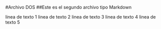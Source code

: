 #Archivo DOS
##Este es el segundo archivo tipo Markdown

linea de texto 1
linea de texto 2
linea de texto 3
linea de texto 4
linea de texto 5